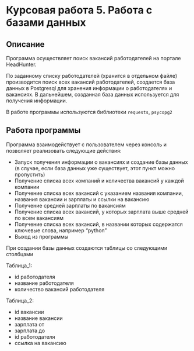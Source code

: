 # Курсовая работа 5. Работа с базами данных

## Описание

Программа осуществляет поиск вакансий работодателей на портале HeadHunter.

По заданному списку работодателей (хранится в отдельном файле) производится поиск всех вакансий работодателей,
создается база данных в Postgresql для хранения информации о работодателях и вакансиях.
В дальнейшем, созданная база данных используется для получения информации.

В работе программы используются библиотеки `requests`, `psycopg2`

## Работа программы

Программа взаимодействует с пользователем через консоль и позволяет реализовать следующие действия:

- Запуск получения информации о вакансиях и создание базы данных
    (в случае, если база данных уже существует, этот пункт можно пропустить)
- Получение списка всех компаний и количества вакансий у каждой компании
- Получение списка всех вакансий с указанием названия компании, 
    названия вакансии и зарплаты и ссылки на вакансию
- Получение средней зарплаты по вакансиям
- Получение списка всех вакансий, у которых зарплата выше средней по всем вакансиям
- Получение списка всех вакансий, в названии которых содержатся ключевые слова, например “python”
- Выход из программы

При создании базы данных создаются таблицы со следующими столбцами

Таблица_1:
- id работодателя
- название работодателя
- количество вакансий работодателя

Таблица_2:
- id вакансии
- название вакансии
- зарплата от
- зарплата до
- id работодателя
- ссылка на вакансию